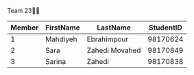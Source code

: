 Team 23👩‍💻


| Member  | FirstName | LastName       | StudentID |
| ------- | --------- | -------------- | --------- |
| 1       | Mahdiyeh  | Ebrahimpour    | 98170624  |
| 2       | Sara      |	Zahedi Movahed | 98170849  |
| 3       | Sarina    | Zahedi         | 98170838  |
